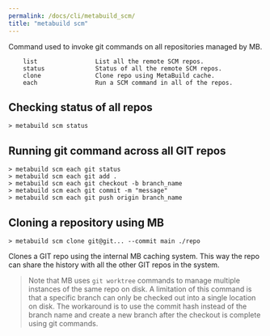 ```yaml
---
permalink: /docs/cli/metabuild_scm/
title: "metabuild scm"
---
```


Command used to invoke git commands on all repositories managed by MB.

```
    list                List all the remote SCM repos.
    status              Status of all the remote SCM repos.
    clone               Clone repo using MetaBuild cache.
    each                Run a SCM command in all of the repos.
```

## Checking status of all repos

```shell
> metabuild scm status
```

## Running git command across all GIT repos

```shell
> metabuild scm each git status
> metabuild scm each git add .
> metabuild scm each git checkout -b branch_name
> metabuild scm each git commit -m "message"
> metabuild scm each git push origin branch_name
```

## Cloning a repository using MB

```shell
> metabuild scm clone git@git... --commit main ./repo
```

Clones a GIT repo using the internal MB caching system. This way the repo can share the history with all the other GIT repos in the system.

> Note that MB uses `git worktree` commands to manage multiple instances of the same repo on disk. A limitation of this command is that a specific branch can only be checked out into a single location on disk. The workaround is to use the commit hash instead of the branch name and create a new branch after the checkout is complete using git commands.
